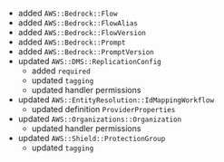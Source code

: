 - added `AWS::Bedrock::Flow`
- added `AWS::Bedrock::FlowAlias`
- added `AWS::Bedrock::FlowVersion`
- added `AWS::Bedrock::Prompt`
- added `AWS::Bedrock::PromptVersion`
- updated `AWS::DMS::ReplicationConfig`
  - added `required`
  - updated `tagging`
  - updated handler permissions
- updated `AWS::EntityResolution::IdMappingWorkflow`
  - updated definition `ProviderProperties`
- updated `AWS::Organizations::Organization`
  - updated handler permissions
- updated `AWS::Shield::ProtectionGroup`
  - updated `tagging`
